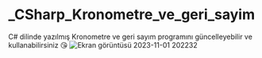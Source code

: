 # _CSharp_Kronometre_ve_geri_sayim
C# dilinde yazılmış Kronometre ve geri sayım programını güncelleyebilir ve kullanabilirsiniz 😘
![Ekran görüntüsü 2023-11-01 202232](https://github.com/burakelci12/_CSharp_Kronometre_ve_geri_sayim/assets/131363641/d41512d2-dd62-44bd-8844-94d1deeec33d)

